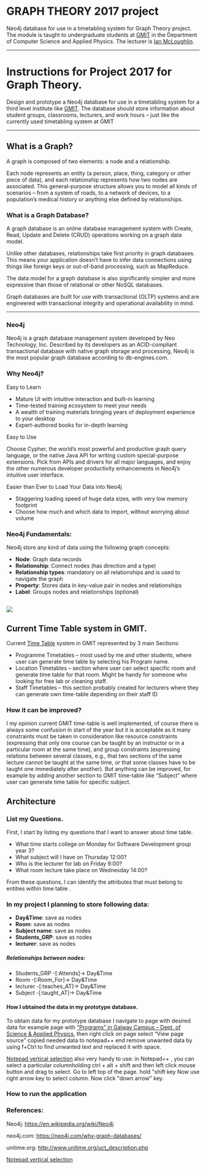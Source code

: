 # GRAPH THEORY 2017 project
Neo4j database for use in a timetabling system for Graph Theory project.
The module is taught to undergraduate students at [GMIT](http://www.gmit.ie) in the Department of Computer Science and Applied Physics.
The lecturer is [Ian McLoughlin](https://ianmcloughlin.github.io).

---

# Instructions for Project 2017 for Graph Theory.
Design and prototype a Neo4j database for use
in a timetabling system for a third level institute like [GMIT](http://www.gmit.ie). The database
should store information about student groups, classrooms, lecturers, and
work hours – just like the currently used timetabling system at GMIT

---

## What is a Graph?

A graph is composed of two elements: a node and a relationship.

Each node represents an entity (a person, place, thing, category or other piece of data), and each relationship represents how two nodes are associated. This general-purpose structure allows you to model all kinds of scenarios – from a system of roads, to a network of devices, to a population’s medical history or anything else defined by relationships.

### What is a Graph Database?

A graph database is an online database management system with Create, Read, Update and Delete (CRUD) operations working on a graph data model.

Unlike other databases, relationships take first priority in graph databases. This means your application doesn’t have to infer data connections using things like foreign keys or out-of-band processing, such as MapReduce.

The data model for a graph database is also significantly simpler and more expressive than those of relational or other NoSQL databases.

Graph databases are built for use with transactional (OLTP) systems and are engineered with transactional integrity and operational availability in mind.

---

### Neo4j

Neo4j is a graph database management system developed by Neo Technology, Inc. Described by its developers as an ACID-compliant transactional database with native graph storage and processing, Neo4j is the most popular graph database according to db-engines.com.

### Why Neo4j?

 Easy to Learn
* Mature UI with intuitive interaction and built-in learning
* Time-tested training ecosystem to meet your needs
* A wealth of training materials bringing years of deployment experience to your desktop
* Expert-authored books for in-depth learning

Easy to Use

Choose Cypher, the world’s most powerful and productive graph query language, or the native Java API for writing custom special-purpose extensions. Pick from APIs and drivers for all major languages, and enjoy the other numerous developer productivity enhancements in Neo4j’s intuitive user interface.

Easier than Ever to Load Your Data into Neo4j

* Staggering loading speed of huge data sizes, with very low memory footprint
* Choose how much and which data to import, without worrying about volume

### Neo4j Fundamentals:

Neo4j store any kind of data using the following graph concepts:

* **Node**: Graph data records
* **Relationship**: Connect nodes (has direction and a type)
* **Relationship types**: mandatory on all relationships and is used to navigate the graph
* **Property**: Stores data in key-value pair in nodes and relationships
* **Label**: Groups nodes and relationships (optional)

![](https://neo4j.com/docs/2.1.8/images/graphdb-nodes-overview.svg)
---

## Current Time Table system in GMIT.

Current [Time Table](http://timetable.gmit.ie/) system in GMIT represented by 3 main Sections:
* Programme Timetables – most used by me and other students, where user can generate time table by selecting his Program name. 
* Location Timetables – section where user can select specific room and generate time table for that room. Might be handy for someone who looking for free lab or cleaning staff.
* Staff Timetables – this section probably created for lecturers where they can generate own time-table depending on their staff ID 

### How it can be improved?
I my opinion current GMIT time-table is well implemented, of course there is always some confusion in start of the year but it is acceptable as it many constraints must be taken in consideration like resource constraints (expressing that only one course can be taught by an instructor or in a particular room at the same time), and group constraints (expressing relations between several classes, e.g., that two sections of the same lecture cannot be taught at the same time, or that some classes have to be taught one immediately after another).
But anything can be improved, for example by adding another section to GMIT time-table like “Subject” where user can generate time table for specific subject.

## Architecture

### List my Questions.

First, I start by listing my questions that I want to answer about time table.
* What time starts college on Monday for Software Development group year 3?
* What subject will I have on Thursday 12:00?
*	Who is the lecturer for lab on Friday 9:00?
*	What room lecture take place on Wednesday 14:00?

From these questions, I can identify the attributes that must belong to entities within time table .


### In my project I planning to store following data:

* **Day&Time**:  save as nodes
* **Room**: save as nodes
* **Subject name**: save as nodes
* **Students_GRP**:  save as nodes
* **lecturer**: save as nodes
##### Relationships between nodes:
* Students_GRP -[:Attends]-> Day&Time
* Room -[:Room_For]-> Day&Time
* lecturer -[:teaches_AT]-> Day&Time
* Subject -[:taught_AT]-> Day&Time

#### How I obtained the data in my prototype database.

To obtain data for my prototype database I navigate to page with desired data for example page with [“Programs” in Galway Campus – Dept. of Science & Applied Physics](http://timetable.gmit.ie/sws1617/(S(rwrgvynib4m3ja45vt2p40iw))/default.aspx), then right click on page select “View page source”  copied needed data to notepad++ end remove unwanted data by using f+Ctrl to find unwanted text and replaced it with space.

[Notepad vertical selection](http://stackoverflow.com/questions/1802616/how-to-select-columns-in-editors-atom-notepad-kate-vim-sublime-textpad-et) also very handy to use: in Notepad++ , you can select a particular columnholding ctrl + alt + shift and then left click mouse button and drag to select. Go to left top of the page. hold "shift key Now use right arrow key to select column. Now click "down arrow" key.

### How to run the application

### References:
Neo4j: https://en.wikipedia.org/wiki/Neo4j

neo4j.com: https://neo4j.com/why-graph-databases/

unitime.org: http://www.unitime.org/uct_description.php

[Notepad vertical selection](http://stackoverflow.com/questions/1802616/how-to-select-columns-in-editors-atom-notepad-kate-vim-sublime-textpad-et)
